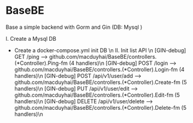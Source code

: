 # BaseBE
Base a simple backend with Gorm and Gin (DB: Mysql )

I. Create a Mysql DB
- Create a docker-compose.yml init DB \n
II. Init list API \n
[GIN-debug] GET    /ping                     --> github.com/macduyhai/BaseBE/controllers.(*Controller).Ping-fm (4 handlers)\n
[GIN-debug] POST   /login                    --> github.com/macduyhai/BaseBE/controllers.(*Controller).Login-fm (4 handlers)\n
[GIN-debug] POST   /api/v1/user/add          --> github.com/macduyhai/BaseBE/controllers.(*Controller).Create-fm (5 handlers)\n
[GIN-debug] PUT    /api/v1/user/edit         --> github.com/macduyhai/BaseBE/controllers.(*Controller).Edit-fm (5 handlers)\n
[GIN-debug] DELETE /api/v1/user/delete       --> github.com/macduyhai/BaseBE/controllers.(*Controller).Delete-fm (5 handlers)\n